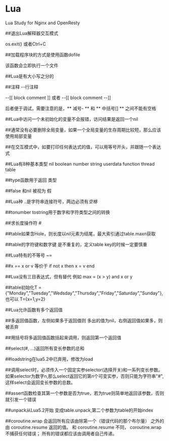 # Lua
Lua Study for Nginx and OpenResty


##退出Lua解释器交互模式

os.exit() 或者Ctrl+C

##加载程序块的方式是使用函数dofile

该函数会立即执行一个文件

##Lua是有大小写之分的

##注释
--行注释

--[[
block comment
]]
或者
--[[
block comment
--]]

后者便于调试，需要注意的是，** 减号\- ** 和 ** 中括号[] ** 之间不能有空格

##Lua中访问一个未初始化的变量不会报错，访问结果是返回一个nil

##通常没有必要删除全局变量，如果一个全局变量的生存周期比较短，那么应该使用局部变量

##在交互模式中，如要打印任何表达式的值，可以用等号开头，并跟随一个表达式

##Lua有8种基本类型 nil boolean number string userdata function thread table

##type函数用于返回 类型

##false 和nil 被视为 假

##Lua种 ..是字符串连接符号，两边必须有*空格*

##tonumber tostring用于数字和字符类型之间的转换

##求长度操作符 \#

##table如果含Hole，则长度以nil元素为结尾，最大索引通过table.maxn获取

##table的字符键和数字键 是不重复的，定义table key的时候一定要慎重

##Lua特有的不等号 ~=

##x == x or v 等价于 if not x then x = v end

##Lua没有三目表达式，但有替代 例如 max = (x > y) and x or y

##table初始化T = {"Monday","Tuesday","Wedsday","Thursday","Friday","Saturday","Sunday"},也可以 T={x=1,y=2}

##Lua允许函数有多个返回值

##多返回值函数，左侧如果多于返回值则 多出的值为nil，右侧返回值如果多，则被丢弃

##用括号将多返回值函数括起来调用，则返回第一个返回值

##select(#, ...)返回所有变长参数的总和

##loadstring在lua5.2中已弃用，修改为load

##调用select时，必须传入一个固定实参selector(选择开关)和一系列变长参数。如果selector为数字n,那么select返回它的第n个可变实参，否则只能为字符串"#",这样select会返回变长参数的总数。

##assert函数检查其第一个参数是否为true，若为true则简单地返回该参数，否则就引发一个错误

##unpack从Lua5.2开始 变成table.unpack,第二个参数为table的开始index

##coroutine.wrap 会返回所有应该由除第一个（错误代码的那个布尔量） 之外的由 coroutine.resume 返回的值。 和 coroutine.resume 不同， coroutine.wrap 不捕获任何错误； 所有的错误都应该由调用者自己传递。


